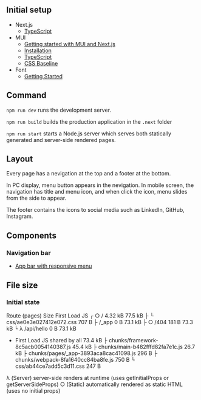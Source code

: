 
## Initial setup

- Next.js
  - [TypeScript](https://nextjs.org/docs/basic-features/typescript)
- MUI
  - [Getting started with MUI and Next.js](https://blog.logrocket.com/getting-started-with-mui-and-next-js/)
  - [Installation](https://mui.com/material-ui/getting-started/installation/)
  - [TypeScript](https://mui.com/material-ui/guides/typescript/)
  - [CSS Baseline](https://mui.com/material-ui/react-css-baseline/)
- Font
  - [Getting Started](https://fontsource.org/docs/getting-started)

## Command

`npm run dev` runs the development server.

`npm run build` builds the production application in the `.next` folder

`npm run start` starts a Node.js server which serves both statically generated and server-side rendered pages.

## Layout

Every page has a nevigation at the top and a footer at the bottom.

In PC display, menu button appears in the nevigation. In mobile screen, the navigation has title and menu icon, and when click the icon, menu slides from the side to appear.

The footer contains the icons to social media such as LinkedIn, GitHub, Instagram.

## Components

### Navigation bar

- [App bar with responsive menu](https://mui.com/material-ui/react-app-bar/#app-bar-with-responsive-menu)

## File size

### Initial state

Route (pages)                              Size     First Load JS
┌ ○ /                                      4.32 kB        77.5 kB
├   └ css/ae0e3e027412e072.css             707 B
├   /_app                                  0 B            73.1 kB
├ ○ /404                                   181 B          73.3 kB
└ λ /api/hello                             0 B            73.1 kB
+ First Load JS shared by all              73.4 kB
  ├ chunks/framework-8c5acb0054140387.js   45.4 kB
  ├ chunks/main-b482fffd82fa7e1c.js        26.7 kB
  ├ chunks/pages/_app-3893aca8cac41098.js  296 B
  ├ chunks/webpack-8fa1640cc84ba8fe.js     750 B
  └ css/ab44ce7add5c3d11.css               247 B

λ  (Server)  server-side renders at runtime (uses getInitialProps or getServerSideProps)
○  (Static)  automatically rendered as static HTML (uses no initial props)